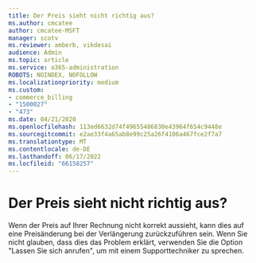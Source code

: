 ```yaml
---
title: Der Preis sieht nicht richtig aus?
ms.author: cmcatee
author: cmcatee-MSFT
manager: scotv
ms.reviewer: amberb, vikdesai
audience: Admin
ms.topic: article
ms.service: o365-administration
ROBOTS: NOINDEX, NOFOLLOW
ms.localizationpriority: medium
ms.custom:
- commerce_billing
- "1500027"
- "473"
ms.date: 04/21/2020
ms.openlocfilehash: 113ed6632d74f49655486830e43964f654c9448e
ms.sourcegitcommit: e2ae33f4a65ab8e99c25a26f4106a467fce2f7a7
ms.translationtype: MT
ms.contentlocale: de-DE
ms.lasthandoff: 06/17/2022
ms.locfileid: "66158257"
---
```

# <a name="price-doesnt-look-correct"></a>Der Preis sieht nicht richtig aus?

Wenn der Preis auf Ihrer Rechnung nicht korrekt aussieht, kann dies auf eine Preisänderung bei der Verlängerung zurückzuführen sein. Wenn Sie nicht glauben, dass dies das Problem erklärt, verwenden Sie die Option "Lassen Sie sich anrufen", um mit einem Supporttechniker zu sprechen.
